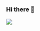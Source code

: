 ### Hi there 👋

![](https://raw.githubusercontent.com/Shallowshades/Shallowshades/main/assets/github-contribution-grid-snake.svg)

<!--
**Shallowshades/Shallowshades** is a ✨ _special_ ✨ repository because its `README.md` (this file) appears on your GitHub profile.

Here are some ideas to get you started:

- 🔭 I’m currently working on ...
- 🌱 I’m currently learning ...
- 👯 I’m looking to collaborate on ...
- 🤔 I’m looking for help with ...
- 💬 Ask me about ...
- 📫 How to reach me: ...
- 😄 Pronouns: ...
- ⚡ Fun fact: ...
-->
